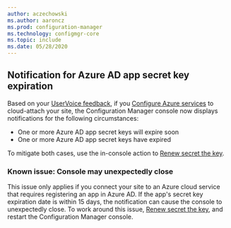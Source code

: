```yaml
---
author: aczechowski
ms.author: aaroncz
ms.prod: configuration-manager
ms.technology: configmgr-core
ms.topic: include
ms.date: 05/28/2020
---
```


## <a name="bkmk_alertkey"></a> Notification for Azure AD app secret key expiration

<!--6386392-->

Based on your [UserVoice feedback](https://configurationmanager.uservoice.com/forums/300492/suggestions/40438012), if you [Configure Azure services](../../../../servers/deploy/configure/azure-services-wizard.md) to cloud-attach your site, the Configuration Manager console now displays notifications for the following circumstances:

- One or more Azure AD app secret keys will expire soon
- One or more Azure AD app secret keys have expired

To mitigate both cases, use the in-console action to [Renew secret the key](../../../../servers/deploy/configure/azure-services-wizard.md#bkmk_renew).

### <a name="ki_console"></a> Known issue: Console may unexpectedly close
<!--7329690-->
This issue only applies if you connect your site to an Azure cloud service that requires registering an app in Azure AD. If the app's secret key expiration date is within 15 days, the notification can cause the console to unexpectedly close. To work around this issue, [Renew secret the key](../../../../servers/deploy/configure/azure-services-wizard.md#bkmk_renew), and restart the Configuration Manager console.
